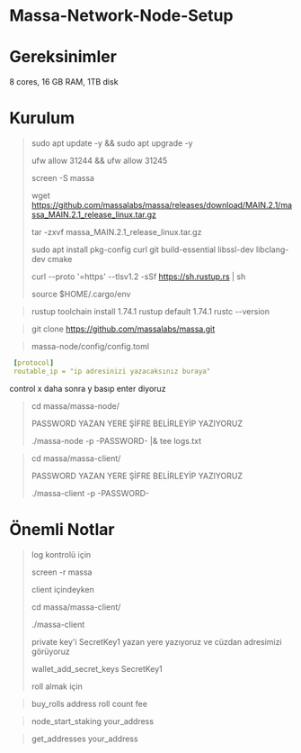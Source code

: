# Massa-Network-Node-Setup

# Gereksinimler
8 cores, 16 GB RAM, 1TB disk

# Kurulum

> sudo apt update -y && sudo apt upgrade -y
> 
> ufw allow 31244 && ufw allow 31245
> 
> screen -S massa
> 
> wget https://github.com/massalabs/massa/releases/download/MAIN.2.1/massa_MAIN.2.1_release_linux.tar.gz
> 
> tar -zxvf massa_MAIN.2.1_release_linux.tar.gz
> 
> sudo apt install pkg-config curl git build-essential libssl-dev libclang-dev cmake
> 
> curl --proto '=https' --tlsv1.2 -sSf https://sh.rustup.rs | sh
> 
> source $HOME/.cargo/env

> rustup toolchain install 1.74.1
> rustup default 1.74.1
> rustc --version

> git clone https://github.com/massalabs/massa.git

> massa-node/config/config.toml
```yaml
 [protocol]
 routable_ip = "ip adresinizi yazacaksınız buraya"
```
control x daha sonra y basıp enter diyoruz

> cd massa/massa-node/
> 
> PASSWORD YAZAN YERE ŞİFRE BELİRLEYİP YAZIYORUZ
> 
> ./massa-node -p -PASSWORD- |& tee logs.txt

> cd massa/massa-client/
> 
> PASSWORD YAZAN YERE ŞİFRE BELİRLEYİP YAZIYORUZ
> 
> ./massa-client -p -PASSWORD-

# Önemli Notlar
> log kontrolü için
> 
> screen -r massa
> 
> client içindeyken
> 
> cd massa/massa-client/
> 
> ./massa-client
> 
> private key'i SecretKey1 yazan yere yazıyoruz ve cüzdan adresimizi görüyoruz
> 
> wallet_add_secret_keys SecretKey1
> 
> roll almak için

> buy_rolls address roll count fee

> node_start_staking your_address

> get_addresses your_address

